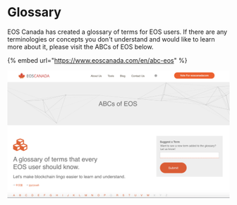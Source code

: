 # Glossary

EOS Canada has created a glossary of terms for EOS users. If there are any terminologies or concepts you don't understand and would like to learn more about it, please visit the ABCs of EOS below.

{% embed url="https://www.eoscanada.com/en/abc-eos" %}

![](../.gitbook/assets/image%20%28194%29.png)

